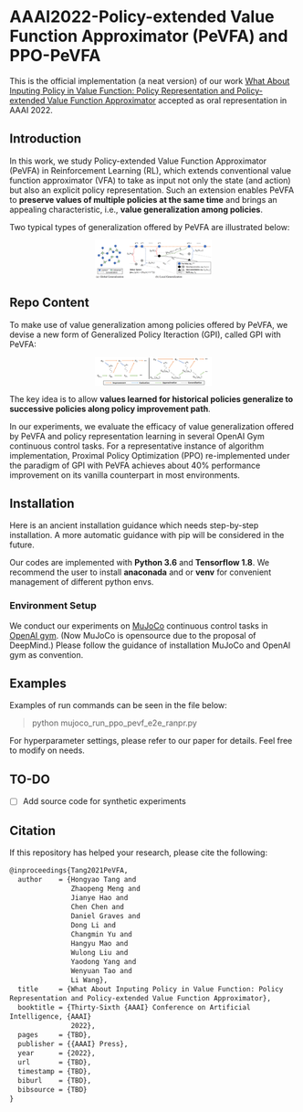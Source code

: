 # AAAI2022-Policy-extended Value Function Approximator (PeVFA) and PPO-PeVFA

This is the official implementation (a neat version) of 
our work [What About Inputing Policy in Value Function: Policy Representation and Policy-extended Value Function Approximator](https://arxiv.org/abs/2010.09536)
accepted as oral representation in AAAI 2022.

## Introduction

In this work, we study Policy-extended Value Function Approximator (PeVFA) in Reinforcement Learning (RL), 
which extends conventional value function approximator (VFA) to take as input not only the state (and action) but also an explicit policy representation. 
Such an extension enables PeVFA to **preserve values of multiple policies at the same time** and brings an appealing characteristic, i.e., **value generalization among policies**.

Two typical types of generalization offered by PeVFA are illustrated below:

<div align=center><img align="center" src="./../../../assets/pr_readme_figs/policy_generalization.png" alt="policy_generalization" style="zoom:20%;" /></div>


## Repo Content


To make use of value generalization among policies offered by PeVFA, we devise a new form of Generalized Policy Iteraction (GPI), called GPI with PeVFA:

<div align=center><img align="center" src="./../../../assets/pr_readme_figs/GPI_with_PeVFA.png" alt="GPI-with-PeVFA" style="zoom:20%;" /></div>

The key idea is to allow **values learned for historical policies generalize to successive policies along policy improvement path**.

In our experiments, we evaluate the efficacy of value generalization offered by PeVFA and policy representation learning in several OpenAI Gym continuous control tasks. 
For a representative instance of algorithm implementation, Proximal Policy Optimization (PPO) re-implemented under the paradigm of GPI with PeVFA achieves about 40\% performance improvement on its vanilla counterpart in most environments.


## Installation

Here is an ancient installation guidance which needs step-by-step installation. A more automatic guidance with pip will be considered in the future.


Our codes are implemented with **Python 3.6** and **Tensorflow 1.8**. We recommend the user to install **anaconada** and or **venv** for convenient management of different python envs.

### Environment Setup
We conduct our experiments on [MuJoCo](https://roboti.us/license.html) continuous control tasks in [OpenAI gym](http://gym.openai.com). 
(Now MuJoCo is opensource due to the proposal of DeepMind.)
Please follow the guidance of installation MuJoCo and OpenAI gym as convention.




## Examples  
  
Examples of run commands can be seen in the file below:
> python mujoco_run_ppo_pevf_e2e_ranpr.py

For hyperparameter settings, please refer to our paper for details. Feel free to modify on needs.

## TO-DO
- [ ] Add source code for synthetic experiments


## Citation
If this repository has helped your research, please cite the following:
```
@inproceedings{Tang2021PeVFA,
  author    = {Hongyao Tang and
               Zhaopeng Meng and
               Jianye Hao and
               Chen Chen and
               Daniel Graves and
               Dong Li and
               Changmin Yu and
               Hangyu Mao and
               Wulong Liu and 
               Yaodong Yang and
               Wenyuan Tao and
               Li Wang},
  title     = {What About Inputing Policy in Value Function: Policy Representation and Policy-extended Value Function Approximator},
  booktitle = {Thirty-Sixth {AAAI} Conference on Artificial Intelligence, {AAAI}
               2022},
  pages     = {TBD},
  publisher = {{AAAI} Press},
  year      = {2022},
  url       = {TBD},
  timestamp = {TBD},
  biburl    = {TBD},
  bibsource = {TBD}
}
```
